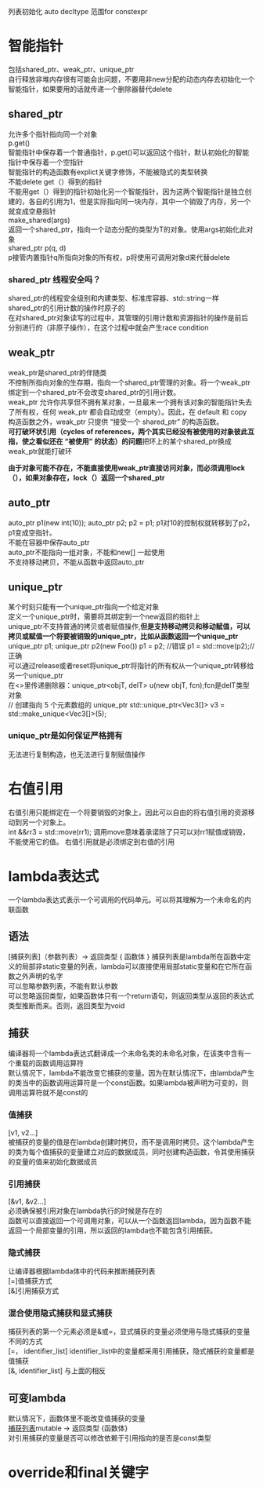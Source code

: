 列表初始化 auto decltype  范围for  constexpr
# 智能指针  
包括shared_ptr、weak_ptr、unique_ptr  
自行释放非堆内存很有可能会出问题，不要用非new分配的动态内存去初始化一个智能指针，如果要用的话就传递一个删除器替代delete    

## shared_ptr  
允许多个指针指向同一个对象  
p.get()  
智能指针中保存着一个普通指针，p.get()可以返回这个指针，默认初始化的智能指针中保存着一个空指针  
智能指针的构造函数有explict关键字修饰，不能被隐式的类型转换  
不能delete get（）得到的指针  
不能用get（）得到的指针初始化另一个智能指针，因为这两个智能指针是独立创建的，各自的引用为1，但是实际指向同一块内存，其中一个销毁了内存，另一个就变成空悬指针  
make_shared<T>(args)  
返回一个shared_ptr，指向一个动态分配的类型为T的对象。使用args初始化此对象  
shared_ptr<T> p(q, d)   
p接管内置指针q所指向对象的所有权，p将使用可调用对象d来代替delete  

### shared_ptr 线程安全吗？  
shared_ptr的线程安全级别和内建类型、标准库容器、std::string一样  
shared_ptr的引用计数的操作时原子的  
在对shared_ptr对象读写的过程中，其管理的引用计数和资源指针的操作是前后分别进行的（非原子操作），在这个过程中就会产生race condition   

## weak_ptr  
weak_ptr是shared_ptr的伴随类  
不控制所指向对象的生存期，指向一个shared_ptr管理的对象。将一个weak_ptr绑定到一个shared_ptr不会改变shared_ptr的引用计数。        
weak_ptr 允许你共享但不拥有某对象，一旦最末一个拥有该对象的智能指针失去了所有权，任何 weak_ptr 都会自动成空（empty）。因此，在 default 和 copy 构造函数之外，weak_ptr 只提供 “接受一个 shared_ptr” 的构造函数。  
**可打破环状引用（cycles of references，两个其实已经没有被使用的对象彼此互指，使之看似还在 “被使用” 的状态）的问题**把环上的某个shared_ptr换成weak_ptr就能打破环      

**由于对象可能不存在，不能直接使用weak_ptr直接访问对象，而必须调用lock（），如果对象存在，lock（）返回一个shared_ptr**    

## auto_ptr  
auto_ptr<int> p1(new int(10));
auto_ptr<int> p2;
p2 = p1; 
p1对10的控制权就转移到了p2，p1变成空指针。  
不能在容器中保存auto_ptr  
auto_ptr不能指向一组对象，不能和new[] 一起使用  
不支持移动拷贝，不能从函数中返回auto_ptr  

## unique_ptr   
某个时刻只能有一个unique_ptr指向一个给定对象  
定义一个unique_ptr时，需要将其绑定到一个new返回的指针上  
unique_ptr不支持普通的拷贝或者赋值操作,**但是支持移动拷贝和移动赋值，可以拷贝或赋值一个将要被销毁的unique_ptr，比如从函数返回一个unique_ptr**      
    unique_ptr<Foo> p1;
    unique_ptr<Foo> p2(new Foo())
    p1 = p2; //错误
    p1 = std::move(p2);//正确  
可以通过release或者reset将unique_ptr将指针的所有权从一个unique_ptr转移给另一个unique_ptr  
在<>里传递删除器：unique_ptr<objT, delT> u(new objT, fcn);fcn是delT类型对象  
    // 创建指向 5 个元素数组的 unique_ptr 
    std::unique_ptr<Vec3[]> v3 = std::make_unique<Vec3[]>(5);

### unique_ptr是如何保证严格拥有  
无法进行复制构造，也无法进行复制赋值操作  

# 右值引用
右值引用只能绑定在一个将要销毁的对象上，因此可以自由的将右值引用的资源移动到另一个对象上。  
int &&rr3 = std::move(rr1);
调用move意味着承诺除了只可以对rr1赋值或销毁，不能使用它的值。
右值引用就是必须绑定到右值的引用  

# lambda表达式  
一个lambda表达式表示一个可调用的代码单元。可以将其理解为一个未命名的内联函数  
## 语法 
[捕获列表]（参数列表）-> 返回类型 { 函数体 }
捕获列表是lambda所在函数中定义的局部非static变量的列表，lambda可以直接使用局部static变量和在它所在函数之外声明的名字    
可以忽略参数列表，不能有默认参数  
可以忽略返回类型，如果函数体只有一个return语句，则返回类型从返回的表达式类型推断而来。否则，返回类型为void  
## 捕获  
编译器将一个lambda表达式翻译成一个未命名类的未命名对象，在该类中含有一个重载的函数调用运算符  
默认情况下，lambda不能改变它捕获的变量。因为在默认情况下，由lambda产生的类当中的函数调用运算符是一个const函数。如果lambda被声明为可变的，则调用运算符就不是const的   
### 值捕获  
[v1, v2...]  
被捕获的变量的值是在lambda创建时拷贝，而不是调用时拷贝。这个lambda产生的类为每个值捕获的变量建立对应的数据成员，同时创建构造函数，令其使用捕获的变量的值来初始化数据成员    

### 引用捕获
[&v1, &v2...]    
必须确保被引用对象在lambda执行的时候是存在的  
函数可以直接返回一个可调用对象，可以从一个函数返回lambda，因为函数不能返回一个局部变量的引用，所以返回的lambda也不能包含引用捕获。   
### 隐式捕获
让编译器根据lambda体中的代码来推断捕获列表   
[=]值捕获方式  
[&]引用捕获方式  
### 混合使用隐式捕获和显式捕获  
捕获列表的第一个元素必须是&或=，显式捕获的变量必须使用与隐式捕获的变量不同的方式  
[=， identifier_list] identifier_list中的变量都采用引用捕获，隐式捕获的变量都是值捕获  
[&, identifier_list] 与上面的相反  
## 可变lambda  
默认情况下，函数体里不能改变值捕获的变量  
[捕获列表](参数列表)mutable -> 返回类型 {函数体}  
对引用捕获的变量是否可以修改依赖于引用指向的是否是const类型  


# override和final关键字  

